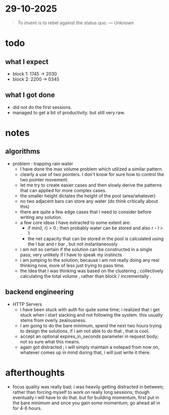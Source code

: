 # 29-10-2025

> To invent is to rebel against the status quo. — Unknown

# todo 
## what I expect 
- block 1: 1745 → 2030
- block 2: 2200 → 0345 
## what I got done 
- did not do the first sessions.
- managed to get a bit of productivity. but still very raw. 

# notes 
## algorithms 
- problem : trapping rain water 
	- I have done the max volume problem which utilized a similar pattern. 
	- clearly a use of two pointers. I don't know for sure how to control the two pointer movement. 
	- let me try to create easier cases and then slowly derive the patterns that can applied for more complex cases. 
	- the smaller height dictates the height of the pool (area/whatever)
	- no two adjacent bars can store any water (do think critically about this)
	- there are quite a few edge cases that I need to consider before writing any solution. 
	- a few core ideas I have extracted to some extent are: 
		- if min(l, r) > 0 ; then probably water can be stored and also r - l > 1
		- the net capacity that can be stored in the pool is calculated using the l bar and r bar , but not instantaneously
	- i am not so certain if the solution can be constructed in a single pass; very unlikely if I have to speak my instincts
	- i am jumping to the solution; because i am not really doing any real thinking now, more of less just trying to pass time. 
	- the idea that I was thinking was based on the clustering ; collectively calculating the total volume , rather than block / incrementally . 

## backend engineering 
- HTTP Servers
	- i have been stuck with auth for quite some time; i realized that i get stuck when i start slacking and not following the system. this usually stems from overly zealousness. 
	- I am going to do the bare minimum, spend the next two hours trying to design the solutions. if i am not able to do that , that is cool. 
	- accept an optional expires_in_seconds parameter in request body; not so sure what this means. 
	- again got distracted ; i will simply maintain a notepad from now on, whatever comes up in mind during that, i will just write it there. 

# afterthoughts

- focus quality was really bad; i was heavily getting distracted in between; rather than forcing myself to work on really long sessions; though eventually i will have to do that. but for building momentum, first put in the bare minimum and once you gain some momentum; go ahead all in for 4-6 hours. 